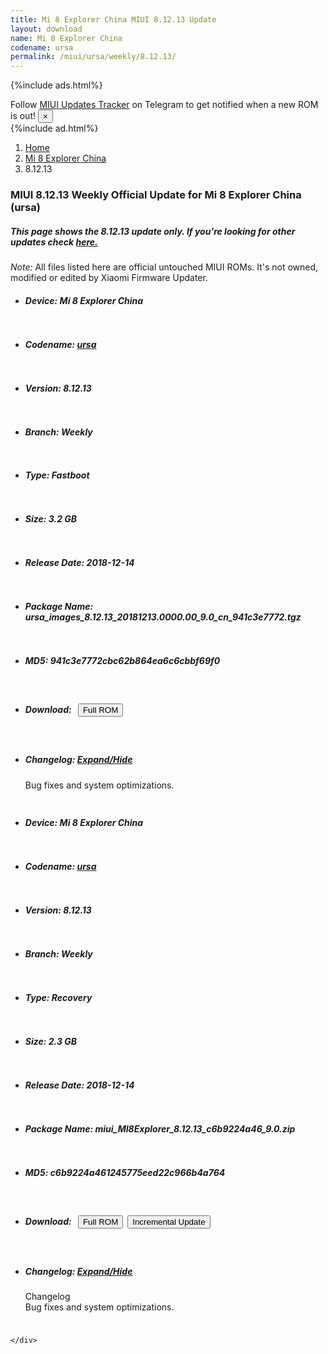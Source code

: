 ```yaml
---
title: Mi 8 Explorer China MIUI 8.12.13 Update
layout: download
name: Mi 8 Explorer China
codename: ursa
permalink: /miui/ursa/weekly/8.12.13/
---
```


{%include ads.html%}
<div class="alert alert-primary alert-dismissible fade show" role="alert">
    Follow <a href="https://t.me/MIUIUpdatesTracker" class="alert-link">MIUI Updates Tracker</a> on Telegram to get
    notified when a new ROM is out!
    <button type="button" class="close" data-dismiss="alert" aria-label="Close">
        <span aria-hidden="true">&times;</span>
    </button>
</div>
{%include ad.html%}

<nav aria-label="breadcrumb">
    <ol class="breadcrumb">
        <li class="breadcrumb-item"><a href="/">Home</a></li>
        <li class="breadcrumb-item"><a href="/miui/ursa/">Mi 8 Explorer China</a></li>
        <li class="breadcrumb-item active" aria-current="page">8.12.13</li>
    </ol>
</nav>

<div class="col-12 mx-auto">
    <h3 class="title bg-light p-2 rounded">MIUI 8.12.13 Weekly Official Update for Mi 8 Explorer China (ursa)</h3>
    <h5>This page shows the 8.12.13 update only. If you're looking for other updates check
        <a href="/miui/ursa/">here.</a></h5>
    <p><i>Note: </i>All files listed here are official untouched MIUI ROMs.
        It's not owned, modified or edited by Xiaomi Firmware Updater.</p>
    <div id="downloads">
                <div class="card card-body">
            <ul class="list-unstyled">
                <li style="padding-bottom: 10px;">
                    <h5><b>Device: </b>Mi 8 Explorer China</h5>
                </li>
                <li style="padding-bottom: 10px;">
                    <h5><b>Codename: </b> <a href="/miui/ursa/" target="_blank">ursa</a> </h5>
                </li>
                <li style="padding-bottom: 10px;">
                    <h5><b>Version: </b>8.12.13</h5>
                </li>
                <li style="padding-bottom: 10px;">
                    <h5><b>Branch: </b>Weekly</h5>
                </li>
                <li style="padding-bottom: 10px;">
                    <h5><b>Type: </b>Fastboot</h5>
                </li>
                <li style="padding-bottom: 10px;">
                    <h5><b>Size: </b>3.2 GB</h5>
                </li>
                <li style="padding-bottom: 10px;">
                    <h5><b>Release Date: </b>2018-12-14</h5>
                </li>
                <li style="padding-bottom: 10px;">
                    <h5><b>Package Name: </b><span id="filename" class="text-dark">ursa_images_8.12.13_20181213.0000.00_9.0_cn_941c3e7772.tgz</span></h5>
                </li>
                <li style="padding-bottom: 10px;">
                    <h5><b>MD5: </b><span id="md5" class="text-muted">941c3e7772cbc62b864ea6c6cbbf69f0</span></h5>
                </li>
                <li style="padding-bottom: 10px;">
                    <h5><b>Download: </b><button type="button" id="download" class="btn btn-primary" style="margin: 7px;"
                            onclick="window.open('http://bigota.d.miui.com/8.12.13/ursa_images_8.12.13_20181213.0000.00_9.0_cn_941c3e7772.tgz', '_blank');"><i class="fa fa-download"></i> Full ROM</button></h5>
                </li>
                <li style="padding-bottom: 10px;">
                    <h5><b>Changelog: </b><a href="#ursa_1_changelog" data-toggle="collapse" role="button"
                            aria-expanded="false" aria-controls="ursa_1_changelog"> <i class="fa fa-arrow-down"
                                aria-hidden="true"></i> Expand/Hide</a></h5>
                    <div class="collapse" id="ursa_1_changelog">
                        <p id="changelog_text">Bug fixes and system optimizations.</p>
                    </div>
                </li>
            </ul>
        </div>
        <div class="card card-body">
            <ul class="list-unstyled">
                <li style="padding-bottom: 10px;">
                    <h5><b>Device: </b>Mi 8 Explorer China</h5>
                </li>
                <li style="padding-bottom: 10px;">
                    <h5><b>Codename: </b> <a href="/miui/ursa/" target="_blank">ursa</a> </h5>
                </li>
                <li style="padding-bottom: 10px;">
                    <h5><b>Version: </b>8.12.13</h5>
                </li>
                <li style="padding-bottom: 10px;">
                    <h5><b>Branch: </b>Weekly</h5>
                </li>
                <li style="padding-bottom: 10px;">
                    <h5><b>Type: </b>Recovery</h5>
                </li>
                <li style="padding-bottom: 10px;">
                    <h5><b>Size: </b>2.3 GB</h5>
                </li>
                <li style="padding-bottom: 10px;">
                    <h5><b>Release Date: </b>2018-12-14</h5>
                </li>
                <li style="padding-bottom: 10px;">
                    <h5><b>Package Name: </b><span id="filename" class="text-dark">miui_MI8Explorer_8.12.13_c6b9224a46_9.0.zip</span></h5>
                </li>
                <li style="padding-bottom: 10px;">
                    <h5><b>MD5: </b><span id="md5" class="text-muted">c6b9224a461245775eed22c966b4a764</span></h5>
                </li>
                <li style="padding-bottom: 10px;">
                    <h5><b>Download: </b><button type="button" id="download" class="btn btn-primary" style="margin: 7px;"
                            onclick="window.open('http://bigota.d.miui.com/8.12.13/miui_MI8Explorer_8.12.13_c6b9224a46_9.0.zip', '_blank');"><i class="fa fa-download"></i> Full ROM</button><button type="button" id="incremental_download" class="btn btn-warning" onclick="window.open('https://bigota.d.miui.com/8.12.13/miui-blockota-nitrogen_global-8.12.6-8.12.13-213812f6e8-8.1.zip', '_blank');"><i class="fa fa-download"></i> Incremental Update</button></h5>
                </li>
                <li style="padding-bottom: 10px;">
                    <h5><b>Changelog: </b><a href="#ursa_2_changelog" data-toggle="collapse" role="button"
                            aria-expanded="false" aria-controls="ursa_2_changelog"> <i class="fa fa-arrow-down"
                                aria-hidden="true"></i> Expand/Hide</a></h5>
                    <div class="collapse" id="ursa_2_changelog">
                        <p id="changelog_text">Changelog<br>Bug fixes and system optimizations.</p>
                    </div>
                </li>
            </ul>
        </div>

    </div>
</div>